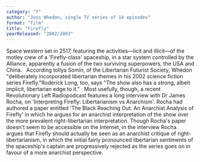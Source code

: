 ```yaml
---
category: "f"
author: "Joss Whedon; single TV series of 14 episodes"
format: "film"
title: "Firefly"
yearReleased: "2002/2003"
---
```

Space western set in 2517, featuring the activities—licit and illicit—of the motley crew of a 'Firefly-class' spaceship, in a star system controlled by the Alliance, apparently a fusion of the two surviving superpowers, the USA and China.
 
According toIlya Somin, of the Libertarian Futurist Society, Whedon "deliberately incorporated libertarian themes in his 2002 science fiction series Firefly."Roderick Long, too, says "The show also has a strong, albeit implicit, libertarian edge to it."
 
Most usefully, though, a recent Revolutionary Left Radiopodcast features a long interview with Dr James Rocha, on 'Interpreting Firefly: Libertarianism vs Anarchism'. Rocha had authored a paper entitled 'The Black Reaching Out: An Anarchist Analysis of Firefly' in which he argues for an anarchist interpretation of the show over the more prevalent right-libertarian interpretation. Though Rocha's paper doesn't seem to be accessible on the Internet, in the interview Rocha argues that Firefly should actually be seen as an anarchist critique of right-libertarianism, in which the initial fairly pronounced libertarian sentiments of the spaceship's captain are progressively rejected as the series goes on in favour of a more anarchist perspective.